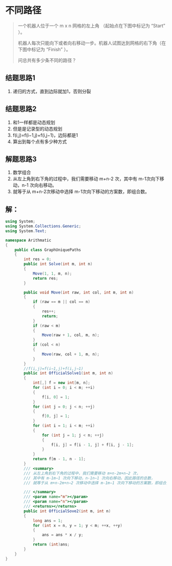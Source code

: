 # 不同路径

> 一个机器人位于一个 m x n 网格的左上角 （起始点在下图中标记为 “Start” ）。
>
> 机器人每次只能向下或者向右移动一步。机器人试图达到网格的右下角（在下图中标记为 “Finish” ）。
>
> 问总共有多少条不同的路径？
>

## 结题思路1

1. 递归的方式，直到边际就加1，否则分裂

## 结题思路2

1. 和1一样都是动态规划
2. 但是是记录型的动态规划
3. f(i,j)=f(i−1,j)+f(i,j−1)，边际都是1
4. 算出到每个点有多少种方式

## 解题思路3

1. 数学组合
2. 从左上角到右下角的过程中，我们需要移动 m+n-2 次，其中有 m-1次向下移动，n-1 次向右移动。
3. 就等于从 m+n-2次移动中选择 m-1次向下移动的方案数，即组合数。


## 解：

```c#
using System;
using System.Collections.Generic;
using System.Text;

namespace Arithmatic
{
    public class GraphUniquePaths
    {
        int res = 0;
        public int Solve(int m, int n)
        {
            Move(1, 1, m, n);
            return res;
        }

        public void Move(int raw, int col, int m, int n)
        {
            if (raw == m || col == n)
            {
                res++;
                return;
            }
            if (raw < m)
            {
                Move(raw + 1, col, m, n);
            }
            if (col < n)
            {
                Move(raw, col + 1, m, n);
            }
        }
        //f(i,j)=f(i−1,j)+f(i,j−1)
        public int OfficialSolve1(int m, int n)
        {
            int[,] f = new int[m, n];
            for (int i = 0; i < m; ++i)
            {
                f[i, 0] = 1;
            }
            for (int j = 0; j < n; ++j)
            {
                f[0, j] = 1;
            }
            for (int i = 1; i < m; ++i)
            {
                for (int j = 1; j < n; ++j)
                {
                    f[i, j] = f[i - 1, j] + f[i, j - 1];
                }
            }
            return f[m - 1, n - 1];
        }
        /// <summary>
        /// 从左上角到右下角的过程中，我们需要移动 m+n-2m+n−2 次，
        /// 其中有 m-1m−1 次向下移动，n-1n−1 次向右移动。因此路径的总数，
        /// 就等于从 m+n-2m+n−2 次移动中选择 m-1m−1 次向下移动的方案数，即组合数

        /// </summary>
        /// <param name="m"></param>
        /// <param name="n"></param>
        /// <returns></returns>
        public int OfficialSove2(int m, int n)
        {
            long ans = 1;
            for (int x = n, y = 1; y < m; ++x, ++y)
            {
                ans = ans * x / y;
            }
            return (int)ans;
        }
    }
}

```



